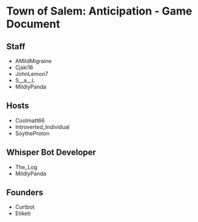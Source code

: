 # Town of Salem: Anticipation - Game Document

## Staff

- AMildMigraine
- Cjski16
- JohnLemon7
- S\_\_a\_\_L
- MildlyPanda

## Hosts
- Coolmatt66
- Introverted\_Individual
- SoytheProton

## Whisper Bot Developer
- The\_Log
- MildlyPanda

## Founders
- Curtbot
- Etiketi
